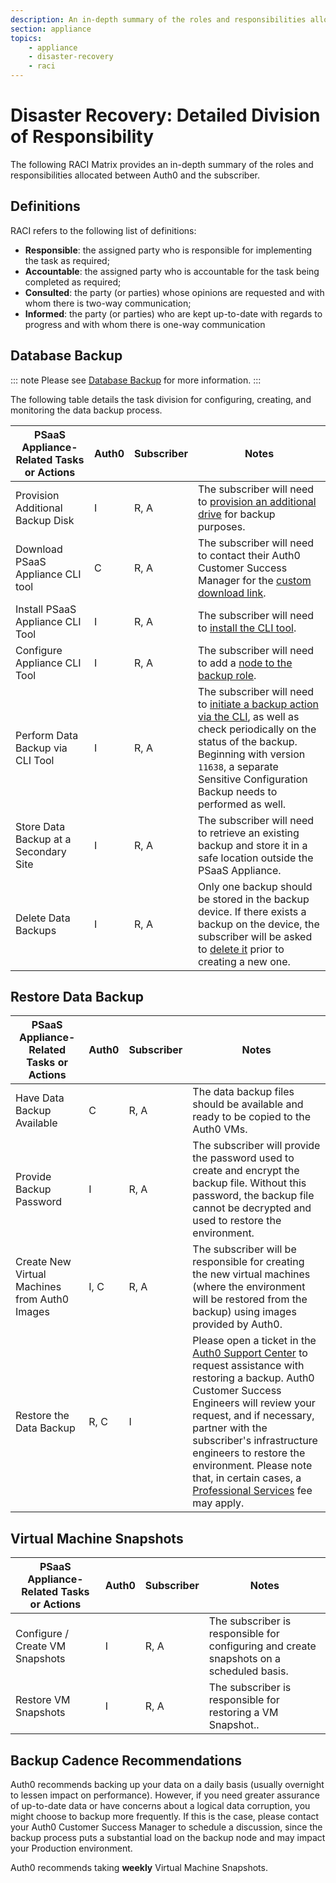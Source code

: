 ```yaml
---
description: An in-depth summary of the roles and responsibilities allocated between Auth0 and the subscriber
section: appliance
topics:
    - appliance
    - disaster-recovery
    - raci
---
```


<!-- markdownlint-disable MD033 -->

# Disaster Recovery: Detailed Division of Responsibility

The following RACI Matrix provides an in-depth summary of the roles and responsibilities allocated between Auth0 and the subscriber.

## Definitions

RACI refers to the following list of definitions:

* **Responsible**: the assigned party who is responsible for implementing the task as required;
* **Accountable**: the assigned party who is accountable for the task being completed as required;
* **Consulted**: the party (or parties) whose opinions are requested and with whom there is two-way communication;
* **Informed**: the party (or parties) who are kept up-to-date with regards to progress and with whom there is one-way communication

## Database Backup

::: note
Please see [Database Backup](/appliance/disaster-recovery#database-backups) for more information.
:::

The following table details the task division for configuring, creating, and monitoring the data backup process.

<!-- markdownlint-disable MD033 -->
<table class="table">
    <thead>
        <tr>
            <th>PSaaS Appliance-Related Tasks or Actions </th>
            <th>Auth0</th>
            <th>Subscriber</th>
            <th>Notes</th>
        </tr>
    </thead>
    <tbody>
        <tr>
            <td>Provision Additional Backup Disk</td>
            <td>I</td>
            <td>R, A</td>
            <td>The subscriber will need to <a href="/appliance/infrastructure/virtual-machines#virtual-machine-infrastructure-requirements">provision an additional drive</a> for backup purposes.</td>
        </tr>
        <tr>
            <td>Download PSaaS Appliance CLI tool</td>
            <td>C</td>
            <td>R, A</td>
            <td>The subscriber will need to contact their Auth0 Customer Success Manager for the <a href="/appliance/cli/configure-cli#downloading-the-cli-setup-files">custom download link</a>.</td>
        </tr>
        <tr>
            <td>Install PSaaS Appliance CLI Tool</td>
            <td>I</td>
            <td>R, A</td>
            <td>The subscriber will need to <a href="/appliance/cli/configure-cli#installing-and-using-the-cli">install the CLI tool</a>.</td>
        </tr>
        <tr>
            <td>Configure Appliance CLI Tool</td>
            <td>I</td>
            <td>R, A</td>
            <td>The subscriber will need to add a <a href="/appliance/cli/adding-node-to-backup-role">node to the backup role</a>.</td>
        </tr>
        <tr>
            <td>Perform Data Backup via CLI Tool</td>
            <td>I</td>
            <td>R, A</td>
            <td>The subscriber will need to <a href="/appliance/cli/backing-up-the-appliance#generate-a-new-backup">initiate a backup action via the CLI</a>, as well as check periodically on the status of the backup.</br>Beginning with version <code>11638</code>, a separate Sensitive Configuration Backup needs to performed as well.</td>
        </tr>
        <tr>
            <td>Store Data Backup at a Secondary Site</td>
            <td>I</td>
            <td>R, A</td>
            <td>The subscriber will need to retrieve an existing backup and store it in a safe location outside the PSaaS Appliance.</td>
        </tr>
        <tr>
            <td>Delete Data Backups</td>
            <td>I</td>
            <td>R, A</td>
            <td>Only one backup should be stored in the backup device. If there exists a backup on the device, the subscriber will be asked to <a href="/appliance/cli/backing-up-the-appliance#delete-a-backup ">delete it</a> prior to creating a new one.</td>
        </tr>
    </tbody>
</table>
<!-- markdownlint-enable MD033 -->

## Restore Data Backup

<!-- markdownlint-disable MD033 -->
<table class="table">
    <thead>
        <tr>
            <th>PSaaS Appliance-Related Tasks or Actions </th>
            <th>Auth0</th>
            <th>Subscriber</th>
            <th>Notes</th>
        </tr>
    </thead>
    <tbody>
        <tr>
            <td>Have Data Backup Available</td>
            <td>C</td>
            <td>R, A</td>
            <td>The data backup files should be available and ready to be copied to the Auth0 VMs.</td>
        </tr>
        <tr>
            <td>Provide Backup Password</td>
            <td>I</td>
            <td>R, A</td>
            <td>The subscriber will provide the password used to create and encrypt the backup file. Without this password, the backup file cannot be decrypted and used to restore the environment.</td>
        </tr>
        <tr>
            <td>Create New Virtual Machines from Auth0 Images</td>
            <td>I, C</td>
            <td>R, A</td>
            <td>The subscriber will be responsible for creating the new virtual machines (where the environment will be restored from the backup) using images provided by Auth0.</td>
        </tr>
        <tr>
            <td>Restore the Data Backup</td>
            <td>R, C</td>
            <td>I</td>
            <td>Please open a ticket in the <a href="${env.DOMAIN_URL_SUPPORT}">Auth0 Support Center</a> to request assistance with restoring a backup. Auth0 Customer Success Engineers will review your request, and if necessary, partner with the subscriber's infrastructure engineers to restore the environment. Please note that, in certain cases, a <a href="/services/private-saas-configuration">Professional Services</a> fee may apply.</td>
        </tr>
    </tbody>
</table>
<!-- markdownlint-enable MD033 -->

## Virtual Machine Snapshots

<!-- markdownlint-disable MD033 -->
<table class="table">
    <thead>
        <tr>
            <th>PSaaS Appliance-Related Tasks or Actions </th>
            <th>Auth0</th>
            <th>Subscriber</th>
            <th>Notes</th>
        </tr>
    </thead>
    <tbody>
        <tr>
            <td>Configure / Create VM Snapshots</td>
            <td>I</td>
            <td>R, A</td>
            <td>The subscriber is responsible for configuring and create snapshots on a scheduled basis.</td>
        </tr>
        <tr>
            <td>Restore VM Snapshots</td>
            <td>I</td>
            <td>R, A</td>
            <td>The subscriber is responsible for restoring a VM Snapshot..</td>
        </tr>
    </tbody>
</table>
<!-- markdownlint-enable MD033 -->

## Backup Cadence Recommendations

Auth0 recommends backing up your data on a daily basis (usually overnight to lessen impact on performance). However, if you need greater assurance of up-to-date data or have concerns about a logical data corruption, you might choose to backup more frequently. If this is the case, please contact your Auth0 Customer Success Manager to schedule a discussion, since the backup process puts a substantial load on the backup node and may impact your Production environment.

Auth0 recommends taking **weekly** Virtual Machine Snapshots.
